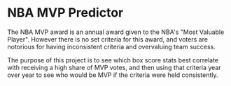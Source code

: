 # NBA MVP Predictor
 
The NBA MVP award is an annual award given to the NBA's "Most Valuable Player". However there is no set criteria for this award, and voters are notorious for having inconsistent criteria and overvaluing team success.

The purpose of this project is to see which box score stats best correlate with receiving a high share of MVP votes, and then using that criteria year over year to see who would be MVP if the criteria were held consistently.
